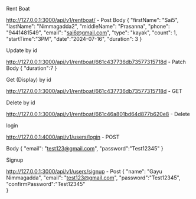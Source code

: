 Rent Boat

http://127.0.0.1:3000/api/v1/rentboat/ - Post 
Body
{
  "firstName": "Sai5",
  "lastName": "Nimmagadda2",
  "middleName": "Prasanna",
  "phone": "9441481549",
  "email": "sai6@gmail.com",
  "type": "kayak",
  "count": 1,
  "startTime":"3PM",
  "date":"2024-07-16",
  "duration": 3
}

Update by id

http://127.0.0.1:3000/api/v1/rentboat/661c437736db73577315718d - Patch 
Body
{ 
  "duration":7
}

Get (Display) by id

http://127.0.0.1:3000/api/v1/rentboat/661c437736db73577315718d - GET

Delete by id

http://127.0.0.1:3000/api/v1/rentboat/661c46a801bd64d877b620e8 - Delete 

login 

http://127.0.0.1:4000/api/v1/users/login - POST

Body
{
  "email": "test123@gmail.com",
  "password":"Test12345"
}

Signup 

http://127.0.0.1:3000/api/v1/users/signup - Post
{
  "name": "Gayu Nimmagadda",
  "email": "test123@gmail.com",
  "password":"Test12345",
  "confirmPassword":"Test12345"  
}